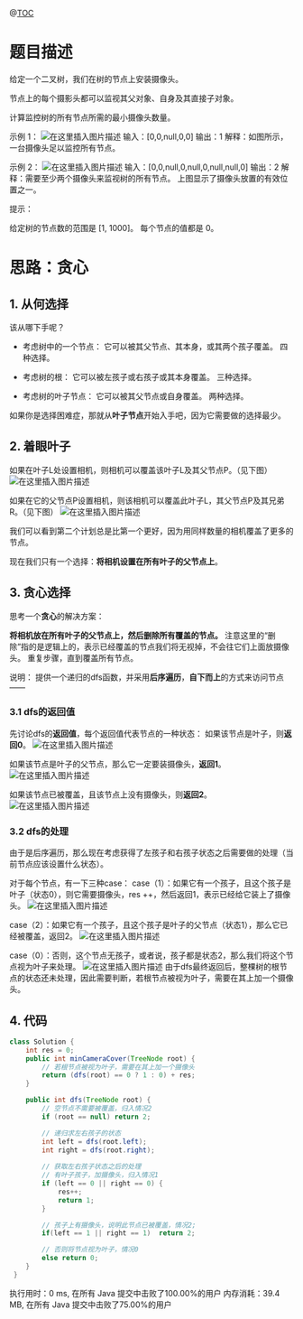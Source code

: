 @[TOC](目录)
# 题目描述
给定一个二叉树，我们在树的节点上安装摄像头。

节点上的每个摄影头都可以监视其父对象、自身及其直接子对象。

计算监控树的所有节点所需的最小摄像头数量。

示例 1：
![在这里插入图片描述](https://img-blog.csdnimg.cn/20200629224255877.png)
输入：[0,0,null,0,0]
输出：1
解释：如图所示，一台摄像头足以监控所有节点。

示例 2：
![在这里插入图片描述](https://img-blog.csdnimg.cn/20200629224314356.png)
输入：[0,0,null,0,null,0,null,null,0]
输出：2
解释：需要至少两个摄像头来监视树的所有节点。 上图显示了摄像头放置的有效位置之一。

提示：

给定树的节点数的范围是 [1, 1000]。
每个节点的值都是 0。

# 思路：贪心
## 1. 从何选择
该从哪下手呢？
- 考虑树中的一个节点：
它可以被其父节点、其本身，或其两个孩子覆盖。
四种选择。

- 考虑树的根：
它可以被左孩子或右孩子或其本身覆盖。
三种选择。

- 考虑树的叶子节点：
它可以被其父节点或自身覆盖。
两种选择。

如果你是选择困难症，那就从**叶子节点**开始入手吧，因为它需要做的选择最少。

## 2. 着眼叶子
如果在叶子L处设置相机，则相机可以覆盖该叶子L及其父节点P。（见下图）
![在这里插入图片描述](https://img-blog.csdnimg.cn/20200629231152811.png)


如果在它的父节点P设置相机，则该相机可以覆盖此叶子L，其父节点P及其兄弟R。（见下图）
![在这里插入图片描述](https://img-blog.csdnimg.cn/20200629231242273.png)

我们可以看到第二个计划总是比第一个更好，因为用同样数量的相机覆盖了更多的节点。

现在我们只有一个选择：**将相机设置在所有叶子的父节点上**。

## 3. 贪心选择
思考一个**贪心**的解决方案：

**将相机放在所有叶子的父节点上，然后删除所有覆盖的节点。**
注意这里的“删除”指的是逻辑上的，表示已经覆盖的节点我们将无视掉，不会往它们上面放摄像头。
重复步骤，直到覆盖所有节点。

说明：
提供一个递归的dfs函数，并采用**后序遍历**，**自下而上**的方式来访问节点——
### 3.1 dfs的返回值
先讨论dfs的**返回值**，每个返回值代表节点的一种状态：
如果该节点是叶子，则**返回0**。
![在这里插入图片描述](https://img-blog.csdnimg.cn/20200629233557465.png)


如果该节点是叶子的父节点，那么它一定要装摄像头，**返回1**。
![在这里插入图片描述](https://img-blog.csdnimg.cn/2020062923375996.png?x-oss-process=image/watermark,type_ZmFuZ3poZW5naGVpdGk,shadow_10,text_aHR0cHM6Ly9ibG9nLmNzZG4ubmV0L3o3MTQ0MDU0ODk=,size_16,color_FFFFFF,t_70)

如果该节点已被覆盖，且该节点上没有摄像头，则**返回2**。
![在这里插入图片描述](https://img-blog.csdnimg.cn/20200629234016794.png?x-oss-process=image/watermark,type_ZmFuZ3poZW5naGVpdGk,shadow_10,text_aHR0cHM6Ly9ibG9nLmNzZG4ubmV0L3o3MTQ0MDU0ODk=,size_16,color_FFFFFF,t_70)
### 3.2 dfs的处理
由于是后序遍历，那么现在考虑获得了左孩子和右孩子状态之后需要做的处理（当前节点应该设置什么状态）。

对于每个节点，有一下三种case：
case（1）：如果它有一个孩子，且这个孩子是叶子（状态0），则它需要摄像头，res ++，然后返回1，表示已经给它装上了摄像头。
![在这里插入图片描述](https://img-blog.csdnimg.cn/20200629234337195.png)

case（2）：如果它有一个孩子，且这个孩子是叶子的父节点（状态1），那么它已经被覆盖，返回2。
![在这里插入图片描述](https://img-blog.csdnimg.cn/20200630000650576.png?x-oss-process=image/watermark,type_ZmFuZ3poZW5naGVpdGk,shadow_10,text_aHR0cHM6Ly9ibG9nLmNzZG4ubmV0L3o3MTQ0MDU0ODk=,size_16,color_FFFFFF,t_70)


case（0）：否则，这个节点无孩子，或者说，孩子都是状态2，那么我们将这个节点视为叶子来处理。
![在这里插入图片描述](https://img-blog.csdnimg.cn/20200630014142150.png?x-oss-process=image/watermark,type_ZmFuZ3poZW5naGVpdGk,shadow_10,text_aHR0cHM6Ly9ibG9nLmNzZG4ubmV0L3o3MTQ0MDU0ODk=,size_16,color_FFFFFF,t_70)
由于dfs最终返回后，整棵树的根节点的状态还未处理，因此需要判断，若根节点被视为叶子，需要在其上加一个摄像头。
## 4. 代码

```java
class Solution {
	int res = 0;
    public int minCameraCover(TreeNode root) {
    	// 若根节点被视为叶子，需要在其上加一个摄像头
        return (dfs(root) == 0 ? 1 : 0) + res;
    }

    public int dfs(TreeNode root) {
    	// 空节点不需要被覆盖，归入情况2
        if (root == null) return 2;

        // 递归求左右孩子的状态
        int left = dfs(root.left);
        int right = dfs(root.right);
        
        // 获取左右孩子状态之后的处理
        // 有叶子孩子，加摄像头，归入情况1
        if (left == 0 || right == 0) {
            res++;
            return 1;
        }

        // 孩子上有摄像头，说明此节点已被覆盖，情况2; 
        if(left == 1 || right == 1)  return 2;

        // 否则将节点视为叶子，情况0
        else return 0;
    }
 }
```
执行用时：0 ms, 在所有 Java 提交中击败了100.00%的用户
内存消耗：39.4 MB, 在所有 Java 提交中击败了75.00%的用户